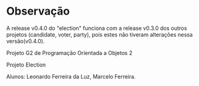 <h1>Observação</h1>
A release v0.4.0 do "election" funciona com a release v0.3.0 dos outros projetos (candidate, voter, party), pois estes não tiveram alterações nessa versão(v0.4.0).

Projeto G2 de Programação Orientada a Objetos 2

Projeto Election

Alunos: Leonardo Ferreira da Luz, Marcelo Ferreira.
